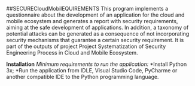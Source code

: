 ##SECURECloudMobilEQUIREMENTS
This program implements a questionnaire about the development of an application for 
the cloud and mobile ecosystem and generates a report with security requirements, aiming 
at the safe development of applications. In addition, a taxonomy of potential attacks can be 
generated as a consequence of not incorporating security mechanisms that guarantee a certain 
security requirement. It is part of the outputs of project Project Systematization of Security 
Engineering Process in Cloud and Mobile Ecosystem.

**Installation**
*Minimum requirements to run the application:*
 *Install Python 3x;
 *Run the application from IDLE, Visual Studio Code, PyCharme or another compatible IDE to the Python programming language.
